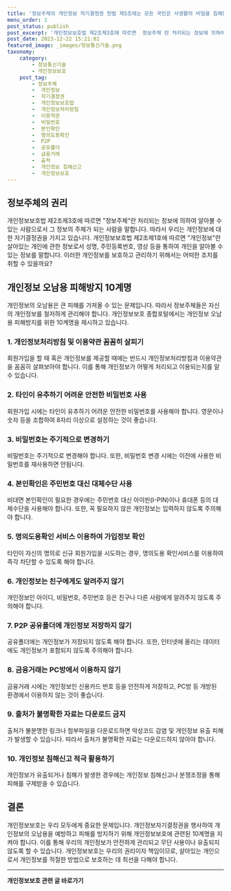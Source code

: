 ```yaml
---
title: '정보주체의 개인정보 자기결정권 헌법 제5조에는 모든 국민은 사생활의 비밀을 침해받지 아니할 권리를 가진다고 명시되어 있습니다 이는 정보주체들이 개인정보에 대한 자기결정권을 가지고 있다는 의미입니다 그러나 판례에 따르면 개인정보자기결정권은 헌법에 명시되지 않은 기본권이지만 이러한 권리를 보호하기 위해 기본권들과 헌법원의 원리들 중에서 일부를 포섭시켜야 한다는 것입니다'
menu_order: 1
post_status: publish
post_excerpt: '개인정보보호법 제2조제3호에 따르면  정보주체 란 처리되는 정보에 의하여 알아볼 수 있는 사람으로서 그 정보의 주체가 되는 사람을 말합니다. 따라서 우리는 개인정보에 대한 자기결정권을 가지고 있습니다. 개인정보보호법 제2조제1호에 따르면  개인정보 란 살아있는 개인에 관한 정보로서 성명, 주민등록번호, 영상 등을 통하여 개인을 알아볼 수 있는 정보를 말합니다. 이러한 개인정보를 보호하고 관리하기 위해서는 어떠한 조치를 취할 수 있을까요 '
post_date: 2023-12-22 15:21:01
featured_image: _images/정보통신기술.png
taxonomy:
    category:
        - 정보통신기술
        - 개인정보보호
    post_tag:
        - 정보주체
        -  개인정보
        -  자기결정권
        -  개인정보보호법
        -  개인정보처리방침
        -  이용약관
        -  비밀번호
        -  본인확인
        -  명의도용확인
        -  P2P
        -  공유폴더
        -  금융거래
        -  출처
        -  개인정보 침해신고
        -  개인정보보호
---
```



## 정보주체의 권리
개인정보보호법 제2조제3호에 따르면 "정보주체"란 처리되는 정보에 의하여 알아볼 수 있는 사람으로서 그 정보의 주체가 되는 사람을 말합니다. 따라서 우리는 개인정보에 대한 자기결정권을 가지고 있습니다. 개인정보보호법 제2조제1호에 따르면 "개인정보"란 살아있는 개인에 관한 정보로서 성명, 주민등록번호, 영상 등을 통하여 개인을 알아볼 수 있는 정보를 말합니다. 이러한 개인정보를 보호하고 관리하기 위해서는 어떠한 조치를 취할 수 있을까요?

## 개인정보 오남용 피해방지 10계명
개인정보의 오남용은 큰 피해를 가져올 수 있는 문제입니다. 따라서 정보주체들은 자신의 개인정보를 철저하게 관리해야 합니다. 개인정보보호 종합포털에서는 개인정보 오남용 피해방지를 위한 10계명을 제시하고 있습니다.

### 1. 개인정보처리방침 및 이용약관 꼼꼼히 살피기
회원가입을 할 때 혹은 개인정보를 제공할 때에는 반드시 개인정보처리방침과 이용약관을 꼼꼼히 살펴보아야 합니다. 이를 통해 개인정보가 어떻게 처리되고 이용되는지를 알 수 있습니다.

### 2. 타인이 유추하기 어려운 안전한 비밀번호 사용
회원가입 시에는 타인이 유추하기 어려운 안전한 비밀번호를 사용해야 합니다. 영문이나 숫자 등을 조합하여 8자리 이상으로 설정하는 것이 좋습니다.

### 3. 비밀번호는 주기적으로 변경하기
비밀번호는 주기적으로 변경해야 합니다. 또한, 비밀번호 변경 시에는 이전에 사용한 비밀번호를 재사용하면 안됩니다.

### 4. 본인확인은 주민번호 대신 대체수단 사용
비대면 본인확인이 필요한 경우에는 주민번호 대신 아이핀(I-PIN)이나 휴대폰 등의 대체수단을 사용해야 합니다. 또한, 꼭 필요하지 않은 개인정보는 입력하지 않도록 주의해야 합니다.

### 5. 명의도용확인 서비스 이용하여 가입정보 확인
타인이 자신의 명의로 신규 회원가입을 시도하는 경우, 명의도용 확인서비스를 이용하여 즉각 차단할 수 있도록 해야 합니다.

### 6. 개인정보는 친구에게도 알려주지 않기
개인정보인 아이디, 비밀번호, 주민번호 등은 친구나 다른 사람에게 알려주지 않도록 주의해야 합니다.

### 7. P2P 공유폴더에 개인정보 저장하지 않기
공유폴더에는 개인정보가 저장되지 않도록 해야 합니다. 또한, 인터넷에 올리는 데이터에도 개인정보가 포함되지 않도록 주의해야 합니다.

### 8. 금융거래는 PC방에서 이용하지 않기
금융거래 시에는 개인정보인 신용카드 번호 등을 안전하게 저장하고, PC방 등 개방된 환경에서 이용하지 않는 것이 좋습니다.

### 9. 출처가 불명확한 자료는 다운로드 금지
출처가 불분명한 링크나 첨부파일을 다운로드하면 악성코드 감염 및 개인정보 유출 피해가 발생할 수 있습니다. 따라서 출처가 불명확한 자료는 다운로드하지 않아야 합니다.

### 10. 개인정보 침해신고 적극 활용하기
개인정보가 유출되거나 침해가 발생한 경우에는 개인정보 침해신고나 분쟁조정을 통해 피해를 구제받을 수 있습니다.

## 결론
개인정보보호는 우리 모두에게 중요한 문제입니다. 개인정보자기결정권을 행사하여 개인정보의 오남용을 예방하고 피해를 방지하기 위해 개인정보보호에 관련된 10계명을 지켜야 합니다. 이를 통해 우리의 개인정보가 안전하게 관리되고 무단 사용이나 유출되지 않도록 할 수 있습니다. 개인정보보호는 우리의 권리이자 책임이므로, 살아있는 개인으로서 개인정보를 적절한 방법으로 보호하는 데 최선을 다해야 합니다.
<!-- wp:separator -->
<hr class="wp-block-separator has-alpha-channel-opacity"/>
<!-- /wp:separator -->

<!-- wp:group {"backgroundColor":"base","layout":{"type":"constrained"}} -->
<div class="wp-block-group has-base-background-color has-background"><!-- wp:paragraph {"align":"center","fontSize":"medium"} -->
<p class="has-text-align-center has-large-font-size"><strong>개인정보보호 관련 글 바로가기</strong></p>
<!-- /wp:paragraph -->


<!-- wp:latest-posts
{"categories":[{"id":35067,"count":19,"description":"","link":"https://uknowlaw.com/category/%ea%b0%9c%ec%9d%b8%ec%a0%95%eb%b3%b4%eb%b3%b4%ed%98%b8/","name":"개인정보보호","slug":"개인정보보호","taxonomy":"category","parent":0,"meta":[],"_links":{"self":[{"href":"https://uknowlaw.com/wp-json/wp/v2/categories/35067"}],"collection":[{"href":"https://uknowlaw.com/wp-json/wp/v2/categories"}],"about":[{"href":"https://uknowlaw.com/wp-json/wp/v2/taxonomies/category"}],"wp:post_type":[{"href":"https://uknowlaw.com/wp-json/wp/v2/posts?categories=35067"}],"curies":[{"name":"wp","href":"https://api.w.org/{rel}","templated":true}]}}],"postsToShow":100,"excerptLength":28,"postLayout":"grid","columns":2,"featuredImageAlign":"left","featuredImageSizeSlug":"large","fontSize":"small"} /--></div>
<!-- /wp:group -->